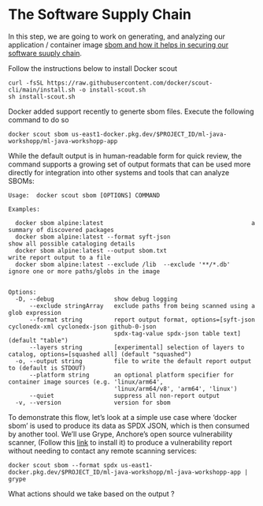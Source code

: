 # The Software Supply Chain 

In this step, we are going to work on generating, and analyzing our application / container image [sbom and how it helps in securing our software suuply chain](https://en.wikipedia.org/wiki/Software_supply_chain).

Follow the instructions below to install  Docker scout
```
curl -fsSL https://raw.githubusercontent.com/docker/scout-cli/main/install.sh -o install-scout.sh
sh install-scout.sh

```
Docker added support recently to generte sbom files. Execute the following command to do so
```
docker scout sbom us-east1-docker.pkg.dev/$PROJECT_ID/ml-java-workshopp/ml-java-workshopp-app
```
While the default output is in human-readable form for quick review, the command supports a growing set of output formats that can be used more directly for integration into other systems and tools that can analyze SBOMs:
```
Usage:  docker scout sbom [OPTIONS] COMMAND

Examples:

  docker sbom alpine:latest                                          a summary of discovered packages
  docker sbom alpine:latest --format syft-json                       show all possible cataloging details
  docker sbom alpine:latest --output sbom.txt                        write report output to a file
  docker sbom alpine:latest --exclude /lib  --exclude '**/*.db'      ignore one or more paths/globs in the image


Options:
  -D, --debug                 show debug logging
      --exclude stringArray   exclude paths from being scanned using a glob expression
      --format string         report output format, options=[syft-json cyclonedx-xml cyclonedx-json github-0-json
                              spdx-tag-value spdx-json table text] (default "table")
      --layers string         [experimental] selection of layers to catalog, options=[squashed all] (default "squashed")
  -o, --output string         file to write the default report output to (default is STDOUT)
      --platform string       an optional platform specifier for container image sources (e.g. 'linux/arm64',
                              'linux/arm64/v8', 'arm64', 'linux')
      --quiet                 suppress all non-report output
  -v, --version               version for sbom

```
To demonstrate this flow, let’s look at a simple use case where ‘docker sbom’ is used to produce its data as SPDX JSON, which is then consumed by another tool. We’ll use Grype, Anchore’s open source vulnerability scanner, (Follow this [link](https://github.com/anchore/grype) to install it) to produce a vulnerability report without needing to contact any remote scanning services:
```
docker scout sbom --format spdx us-east1-docker.pkg.dev/$PROJECT_ID/ml-java-workshopp/ml-java-workshopp-app | grype
```

What actions should we take based on the output ?
